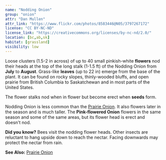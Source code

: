```yaml
---
name: "Nodding Onion"
group: "onion"
attr: "Dan Mullen"
attr_link: "https://www.flickr.com/photos/8583446@N05/3797267172"
license: "CC BY-NC-ND"
license_link: "https://creativecommons.org/licenses/by-nc-nd/2.0/"
location: [bc,ab,sk]
habitat: [grassland]
visibility: low
---
```

Loose clusters (1.5-2 in across) of up to 40 small pinkish-white **flowers** nod their heads at the top of the long stalk (1-1.5 ft) of the Nodding Onion from **July** to **August**. Grass-like **leaves** (up to 22 in) emerge from the base of the plant. It can be found on rocky slopes, thinly-wooded bluffs, and open prairie from British Columbia to Saskatchewan and in most parts of the United States.

The flower stalks nod when in flower but become erect when **seeds** form.

Nodding Onion is less common than the [Prairie Onion](/plants/praonion). It also flowers later in the season and is much taller. The **Pink-flowered Onion** flowers in the same season and some of the same areas, but its flower head is erect and doesn't nod.

**Did you know?** Bees visit the nodding flower heads. Other insects are reluctant to hang upside down to reach the nectar. Facing downwards may protect the nectar from rain.

<!-- generated, do not edit -->
**See Also:**
[Prairie Onion](/plants/praonion)
